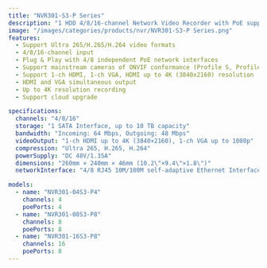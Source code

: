 ```yaml
---
title: "NVR301-S3-P Series"
description: "1 HDD 4/8/16-channel Network Video Recorder with PoE support, featuring Ultra 265/H.265/H.264 video formats and up to 4K resolution recording"
image: "/images/categories/products/nvr/NVR301-S3-P Series.png"
features:
  - Support Ultra 265/H.265/H.264 video formats
  - 4/8/16-channel input
  - Plug & Play with 4/8 independent PoE network interfaces
  - Support mainstream cameras of ONVIF conformance (Profile S, Profile G, Profile T) and RTSP protocols
  - Support 1-ch HDMI, 1-ch VGA, HDMI up to 4K (3840x2160) resolution
  - HDMI and VGA simultaneous output
  - Up to 4K resolution recording
  - Support cloud upgrade

specifications:
  channels: "4/8/16"
  storage: "1 SATA Interface, up to 10 TB capacity"
  bandwidth: "Incoming: 64 Mbps, Outgoing: 48 Mbps"
  videoOutput: "1-ch HDMI up to 4K (3840×2160), 1-ch VGA up to 1080p"
  compression: "Ultra 265, H.265, H.264"
  powerSupply: "DC 48V/1.35A"
  dimensions: "260mm × 240mm × 46mm (10.2\"×9.4\"×1.8\")"
  networkInterface: "4/8 RJ45 10M/100M self-adaptive Ethernet Interfaces with PoE"

models:
  - name: "NVR301-04S3-P4"
    channels: 4
    poePorts: 4
  - name: "NVR301-08S3-P8"
    channels: 8
    poePorts: 8
  - name: "NVR301-16S3-P8"
    channels: 16
    poePorts: 8
---
```

